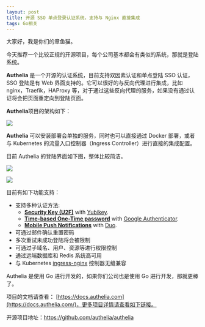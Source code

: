 ```yaml
---
layout: post
title: 开源 SSO 单点登录认证系统，支持与 Nginx 直接集成
tags: Go相关
---
```


大家好，我是你们的章鱼猫。

今天推荐一个比较正规的开源项目，每个公司基本都会有类似的系统，那就是登陆系统。

**Authelia** 是一个开源的认证系统，目前支持双因素认证和单点登陆 SSO 认证，SSO 登陆是有 Web 界面支持的。它可以很好的与反向代理进行集成，比如 nginx，Traefik，HAProxy 等，对于通过这些反向代理的服务，如果没有通过认证将会把页面重定向到登陆页面。

**Authelia**项目的架构如下：

![](https://raw.githubusercontent.com/ZhuPeng/pic/master/images/compress_authelia.arct.png)

**Authelia** 可以安装部署会单独的服务，同时也可以直接通过 Docker 部署，或者与 Kubernetes 的流量入口控制器（Ingress Controller）进行直接的集成配置。

目前 Authelia 的登陆界面如下图，整体比较简洁。

![](https://raw.githubusercontent.com/ZhuPeng/pic/master/images/compress_1FA.png)

![](https://raw.githubusercontent.com/ZhuPeng/pic/master/images/compress_2FA-METHODS.png)

目前有如下功能支持：

- 支持多种认证方法:
  - **[Security Key (U2F)](https://docs.authelia.com/features/2fa/security-key)** with [Yubikey](https://www.yubico.com/products/yubikey-hardware/yubikey4/).
  - **[Time-based One-Time password](https://docs.authelia.com/features/2fa/one-time-password)** with [Google Authenticator](https://play.google.com/store/apps/details?id=com.google.android.apps.authenticator2&hl=en).
  - **[Mobile Push Notifications](https://docs.authelia.com/features/2fa/push-notifications)** with [Duo](https://duo.com/).
- 可通过邮件确认重置密码
- 多次重试未成功登陆将会被限制
- 可通过子域名、用户、资源等进行权限控制
- 通过远端数据库和 Redis 系统高可用
- 与 Kubernetes [ingress-nginx](https://github.com/kubernetes/ingress-nginx) 控制器无缝兼容

Authelia 是使用 Go 进行开发的，如果你们公司也是使用 Go 进行开发，那就更棒了。

项目的文档请查看： [https://docs.authelia.com](https://docs.authelia.com/)，更多项目详情请查看如下链接。

开源项目地址：https://github.com/authelia/authelia
